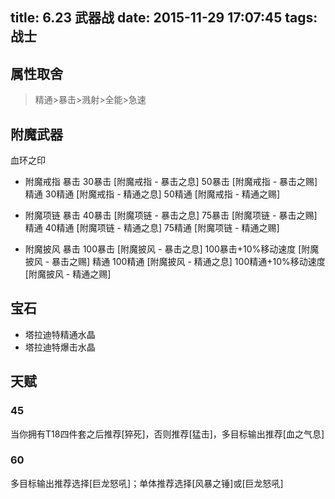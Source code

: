 title: 6.23 武器战
date: 2015-11-29 17:07:45
tags: 战士
---

## 属性取舍
> 精通>暴击>溅射>全能>急速 

## 附魔武器
血环之印

* 附魔戒指
暴击
30暴击
[附魔戒指 - 暴击之息]
50暴击
[附魔戒指 - 暴击之赐]
精通
30精通
[附魔戒指 - 精通之息]
50精通
[附魔戒指 - 精通之赐]

* 附魔项链
暴击
40暴击
[附魔项链 - 暴击之息]
75暴击
[附魔项链 - 暴击之赐]
精通
40精通
[附魔项链 - 精通之息]
75精通
[附魔项链 - 精通之赐]

* 附魔披风
暴击
100暴击
[附魔披风 - 暴击之息]
100暴击+10%移动速度
[附魔披风 - 暴击之赐]
精通
100精通
[附魔披风 - 精通之息]
100精通+10%移动速度
[附魔披风 - 精通之赐]

## 宝石

* 塔拉迪特精通水晶 
* 塔拉迪特爆击水晶

## 天赋

### 45
当你拥有T18四件套之后推荐[猝死]，否则推荐[猛击]，多目标输出推荐[血之气息]
### 60
多目标输出推荐选择[巨龙怒吼]；单体推荐选择[风暴之锤]或[巨龙怒吼]